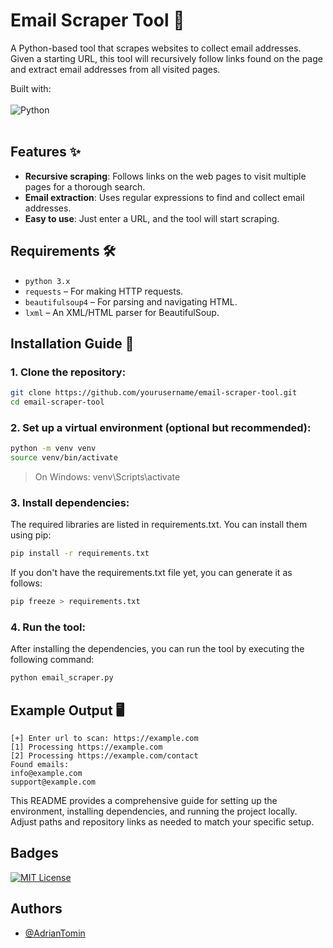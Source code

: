 # Email Scraper Tool 📧

A Python-based tool that scrapes websites to collect email addresses. Given a starting URL, this tool will recursively follow links found on the page and extract email addresses from all visited pages.

Built with:
<br>
<br>
![Python](https://img.shields.io/badge/python-3670A0?style=for-the-badge&logo=python&logoColor=ffdd54) 
<br>
<br>

## Features ✨
- **Recursive scraping**: Follows links on the web pages to visit multiple pages for a thorough search.
- **Email extraction**: Uses regular expressions to find and collect email addresses.
- **Easy to use**: Just enter a URL, and the tool will start scraping.

## Requirements 🛠️
- `python 3.x`
- `requests` – For making HTTP requests.
- `beautifulsoup4` – For parsing and navigating HTML.
- `lxml` – An XML/HTML parser for BeautifulSoup.

## Installation Guide 📝

### 1. Clone the repository:
```bash
git clone https://github.com/yourusername/email-scraper-tool.git
cd email-scraper-tool
```

### 2. Set up a virtual environment (optional but recommended):
```bash
python -m venv venv
source venv/bin/activate  
```
> On Windows: venv\Scripts\activate

### 3. Install dependencies:
The required libraries are listed in requirements.txt. You can install them using pip:
```bash
pip install -r requirements.txt
```
If you don't have the requirements.txt file yet, you can generate it as follows:
```bash
pip freeze > requirements.txt
```

### 4. Run the tool:
After installing the dependencies, you can run the tool by executing the following command:

```bash
python email_scraper.py
```

## Example Output 🖥️
```
[+] Enter url to scan: https://example.com
[1] Processing https://example.com
[2] Processing https://example.com/contact
Found emails:
info@example.com
support@example.com
```

This README provides a comprehensive guide for setting up the environment, installing dependencies, and running the project locally. Adjust paths and repository links as needed to match your specific setup.

## Badges
[![MIT License](https://img.shields.io/badge/License-MIT-green.svg)](https://choosealicense.com/licenses/mit/)

## Authors
- [@AdrianTomin](https://www.github.com/AdrianTomin)
